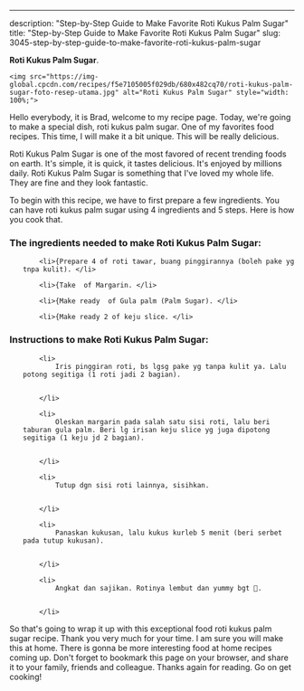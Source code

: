 ---
description: "Step-by-Step Guide to Make Favorite Roti Kukus Palm Sugar"
title: "Step-by-Step Guide to Make Favorite Roti Kukus Palm Sugar"
slug: 3045-step-by-step-guide-to-make-favorite-roti-kukus-palm-sugar

<p>
	<strong>Roti Kukus Palm Sugar</strong>. 
	
</p>
<p>
	
	<img src="https://img-global.cpcdn.com/recipes/f5e7105005f029db/680x482cq70/roti-kukus-palm-sugar-foto-resep-utama.jpg" alt="Roti Kukus Palm Sugar" style="width: 100%;">
	
	
</p>
<p>
	Hello everybody, it is Brad, welcome to my recipe page. Today, we're going to make a special dish, roti kukus palm sugar. One of my favorites food recipes. This time, I will make it a bit unique. This will be really delicious.
</p>
	
<p>
	Roti Kukus Palm Sugar is one of the most favored of recent trending foods on earth. It's simple, it is quick, it tastes delicious. It's enjoyed by millions daily. Roti Kukus Palm Sugar is something that I've loved my whole life. They are fine and they look fantastic.
</p>
<p>
	
</p>

<p>
To begin with this recipe, we have to first prepare a few ingredients. You can have roti kukus palm sugar using 4 ingredients and 5 steps. Here is how you cook that.
</p>

<h3>The ingredients needed to make Roti Kukus Palm Sugar:</h3>

<ol>
	
		<li>{Prepare 4 of roti tawar, buang pinggirannya (boleh pake yg tnpa kulit). </li>
	
		<li>{Take  of Margarin. </li>
	
		<li>{Make ready  of Gula palm (Palm Sugar). </li>
	
		<li>{Make ready 2 of keju slice. </li>
	
</ol>
<p>
	
</p>

<h3>Instructions to make Roti Kukus Palm Sugar:</h3>

<ol>
	
		<li>
			Iris pinggiran roti, bs lgsg pake yg tanpa kulit ya. Lalu potong segitiga (1 roti jadi 2 bagian).
			
			
		</li>
	
		<li>
			Oleskan margarin pada salah satu sisi roti, lalu beri taburan gula palm. Beri lg irisan keju slice yg juga dipotong segitiga (1 keju jd 2 bagian).
			
			
		</li>
	
		<li>
			Tutup dgn sisi roti lainnya, sisihkan.
			
			
		</li>
	
		<li>
			Panaskan kukusan, lalu kukus kurleb 5 menit (beri serbet pada tutup kukusan).
			
			
		</li>
	
		<li>
			Angkat dan sajikan. Rotinya lembut dan yummy bgt 🤤.
			
			
		</li>
	
</ol>

<p>
	
</p>

<p>
	So that's going to wrap it up with this exceptional food roti kukus palm sugar recipe. Thank you very much for your time. I am sure you will make this at home. There is gonna be more interesting food at home recipes coming up. Don't forget to bookmark this page on your browser, and share it to your family, friends and colleague. Thanks again for reading. Go on get cooking!
</p>
